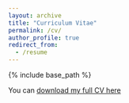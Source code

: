 ```yaml
---
layout: archive
title: "Curriculum Vitae"
permalink: /cv/
author_profile: true
redirect_from:
  - /resume
---
```


{% include base_path %}
<!-- <div class="wordwrap">You can also find my articles on <a href="{{site.author.googlescholar}}">my Google Scholar profile</a>.</div> -->

You can <a href="http://mhd-hanif.github.io/files/CV_Hanif.pdf">download my full CV here</a>

<!-- Education
======
* Ph.D in Systems and Control Engineering, Tokyo Institute of Technology, 2025 (expected)
* M.Eng. in Systems and Control Engineering, Tokyo Institute of Technology, 2022
* B.Sc. in Electrical Engineering, Bandung Institute of Technology, 2018

Work experience
======
* Spring 2024: Academic Pages Collaborator
  * Github University
  * Duties includes: Updates and improvements to template
  * Supervisor: The Users

* Fall 2015: Research Assistant
  * Github University
  * Duties included: Merging pull requests
  * Supervisor: Professor Hub

* Summer 2015: Research Assistant
  * Github University
  * Duties included: Tagging issues
  * Supervisor: Professor Git
  
Skills
======
* Skill 1
* Skill 2
  * Sub-skill 2.1
  * Sub-skill 2.2
  * Sub-skill 2.3
* Skill 3

Publications
======
  <ul>{% for post in site.publications reversed %}
    {% include archive-single-cv.html %}
  {% endfor %}</ul>
  
Talks
======
  <ul>{% for post in site.talks reversed %}
    {% include archive-single-talk-cv.html  %}
  {% endfor %}</ul>
  
Teaching
======
  <ul>{% for post in site.teaching reversed %}
    {% include archive-single-cv.html %}
  {% endfor %}</ul>
  
Service and leadership
======
* Currently signed in to 43 different slack teams -->
